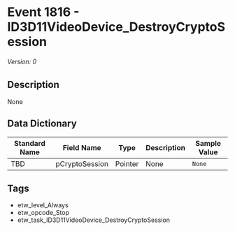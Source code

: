 # Event 1816 - ID3D11VideoDevice_DestroyCryptoSession
###### Version: 0

## Description
None

## Data Dictionary
|Standard Name|Field Name|Type|Description|Sample Value|
|---|---|---|---|---|
|TBD|pCryptoSession|Pointer|None|`None`|

## Tags
* etw_level_Always
* etw_opcode_Stop
* etw_task_ID3D11VideoDevice_DestroyCryptoSession